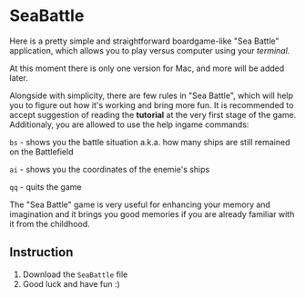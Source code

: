 # SeaBattle

Here is a pretty simple and straightforward boardgame-like "Sea Battle" application, which allows you to play versus computer using your *terminal*.

At this moment there is only one version for Mac, and more will be added later.

Alongside with simplicity, there are few rules in "Sea Battle", which will help you to figure out how it's working and bring more fun. It is recommended to accept suggestion of reading the **tutorial** at the very first stage of the game. Additionaly, you are allowed to use the help ingame commands:

```bs``` - shows you the battle situation a.k.a. how many ships are still remained on the Battlefield

```ai``` - shows you the coordinates of the enemie's ships

```qq``` - quits the game

The "Sea Battle" game is very useful for enhancing your memory and imagination and it brings you good memories if you are already familiar with it from the childhood.


## Instruction

1. Download the ```SeaBattle``` file
2. Good luck and have fun :)
